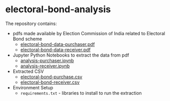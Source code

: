 # electoral-bond-analysis

The repository contains:
- pdfs made available by Election Commission of India related to Electoral Bond scheme
  - [electoral-bond-data-purchaser.pdf](electoral-bond-data-purchaser.pdf)
  - [electoral-bond-data-receiver.pdf](electoral-bond-data-receiver.pdf)
- Jupyter Python Notebooks to extract the data from pdf
  - [analysis-purchaser.ipynb](analysis-purchaser.ipynb)
  - [analysis-receiver.ipynb](analysis-receiver.ipynb)
- Extracted CSV
  - [electoral-bond-purchase.csv](electoral-bond-purchase.csv)
  - [electoral-bond-receiver.csv](electoral-bond-receiver.csv)
- Environment Setup
  - `requirements.txt` - libraries to install to run the extraction

